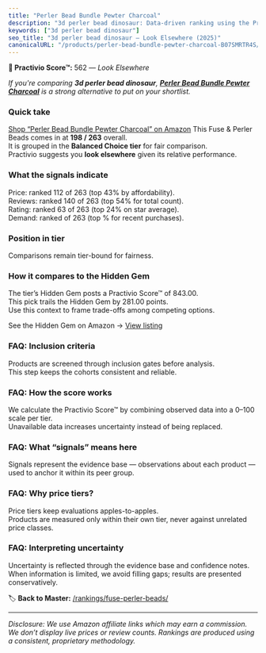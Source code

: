 ```yaml
---
title: "Perler Bead Bundle Pewter Charcoal"
description: "3d perler bead dinosaur: Data-driven ranking using the Practivio Score™. Positioned by quality, value, demand, findability, momentum."
keywords: ["3d perler bead dinosaur"]
seo_title: "3d perler bead dinosaur — Look Elsewhere (2025)"
canonicalURL: "/products/perler-bead-bundle-pewter-charcoal-B07SMRTR4S/"
---
```


**🚫 Practivio Score™:** 562 — _Look Elsewhere_


*If you're comparing **3d perler bead dinosaur**, **[Perler Bead Bundle Pewter Charcoal](https://www.amazon.com/dp/B07SMRTR4S?tag=practivio-20)** is a strong alternative to put on your shortlist.*
### Quick take
[Shop “Perler Bead Bundle Pewter Charcoal” on Amazon](https://www.amazon.com/dp/B07SMRTR4S?tag=practivio-20)
This Fuse & Perler Beads comes in at **198 / 263** overall.  
It is grouped in the **Balanced Choice tier** for fair comparison.  
Practivio suggests you **look elsewhere** given its relative performance.

### What the signals indicate
Price: ranked 112 of 263 (top 43% by affordability).  
Reviews: ranked 140 of 263 (top 54% for total count).  
Rating: ranked 63 of 263 (top 24% on star average).  
Demand: ranked  of 263 (top % for recent purchases).

### Position in tier
Comparisons remain tier-bound for fairness.

### How it compares to the Hidden Gem
The tier’s Hidden Gem posts a Practivio Score™ of 843.00.  
This pick trails the Hidden Gem by 281.00 points.  
Use this context to frame trade-offs among competing options.  

See the Hidden Gem on Amazon → [View listing](https://www.amazon.com/dp/B013TS50NQ?tag=practivio-20)

### FAQ: Inclusion criteria
Products are screened through inclusion gates before analysis.  
This step keeps the cohorts consistent and reliable.

### FAQ: How the score works
We calculate the Practivio Score™ by combining observed data into a 0–100 scale per tier.  
Unavailable data increases uncertainty instead of being replaced.

### FAQ: What “signals” means here
Signals represent the evidence base — observations about each product — used to anchor it within its peer group.

### FAQ: Why price tiers?
Price tiers keep evaluations apples-to-apples.  
Products are measured only within their own tier, never against unrelated price classes.

### FAQ: Interpreting uncertainty
Uncertainty is reflected through the evidence base and confidence notes.  
When information is limited, we avoid filling gaps; results are presented conservatively.


🏷️ **Back to Master:** [/rankings/fuse-perler-beads/](/rankings/fuse-perler-beads/)

---
_Disclosure: We use Amazon affiliate links which may earn a commission. We don’t display live prices or review counts. Rankings are produced using a consistent, proprietary methodology._
